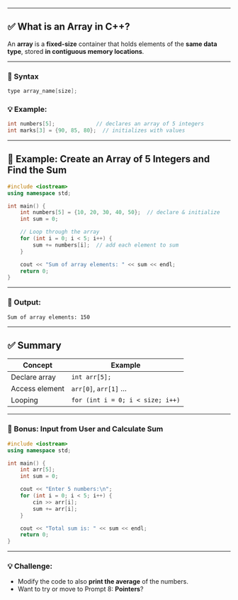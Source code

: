 
---

## ✅ What is an Array in C++?

An **array** is a **fixed-size** container that holds elements of the **same data type**, stored **in contiguous memory locations**.

---

### 📘 Syntax

```cpp
type array_name[size];
```

### 💡 Example:

```cpp
int numbers[5];             // declares an array of 5 integers
int marks[3] = {90, 85, 80};  // initializes with values
```

---

## 🧪 Example: Create an Array of 5 Integers and Find the Sum

```cpp
#include <iostream>
using namespace std;

int main() {
    int numbers[5] = {10, 20, 30, 40, 50};  // declare & initialize
    int sum = 0;

    // Loop through the array
    for (int i = 0; i < 5; i++) {
        sum += numbers[i];  // add each element to sum
    }

    cout << "Sum of array elements: " << sum << endl;
    return 0;
}
```

---

### 📝 Output:

```
Sum of array elements: 150
```

---

## ✅ Summary

| Concept        | Example                          |
| -------------- | -------------------------------- |
| Declare array  | `int arr[5];`                    |
| Access element | `arr[0]`, `arr[1]` …             |
| Looping        | `for (int i = 0; i < size; i++)` |

---

### 🔄 Bonus: Input from User and Calculate Sum

```cpp
#include <iostream>
using namespace std;

int main() {
    int arr[5];
    int sum = 0;

    cout << "Enter 5 numbers:\n";
    for (int i = 0; i < 5; i++) {
        cin >> arr[i];
        sum += arr[i];
    }

    cout << "Total sum is: " << sum << endl;
    return 0;
}
```

---

### 💡 Challenge:

* Modify the code to also **print the average** of the numbers.
* Want to try or move to Prompt 8: **Pointers**?
